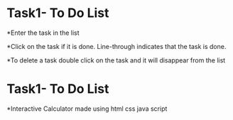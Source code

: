 # Task1- To Do List
  *Enter the task in the list
  
  *Click on the task if it is done. Line-through indicates that the task is done.
  
  *To delete a task double click on the task and it will disappear from the list
# Task1- To Do List
  *Interactive Calculator made using html css java script
